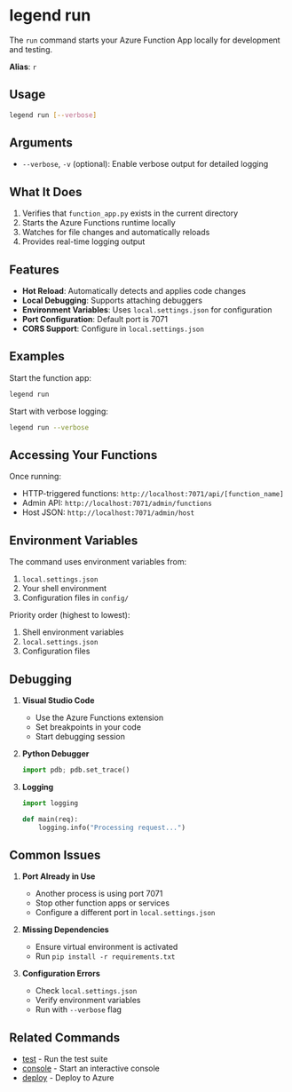 # legend run

The `run` command starts your Azure Function App locally for development and testing.

**Alias**: `r`

## Usage

```bash
legend run [--verbose]
```

## Arguments

- `--verbose`, `-v` (optional): Enable verbose output for detailed logging

## What It Does

1. Verifies that `function_app.py` exists in the current directory
2. Starts the Azure Functions runtime locally
3. Watches for file changes and automatically reloads
4. Provides real-time logging output

## Features

- **Hot Reload**: Automatically detects and applies code changes
- **Local Debugging**: Supports attaching debuggers
- **Environment Variables**: Uses `local.settings.json` for configuration
- **Port Configuration**: Default port is 7071
- **CORS Support**: Configure in `local.settings.json`

## Examples

Start the function app:
```bash
legend run
```

Start with verbose logging:
```bash
legend run --verbose
```

## Accessing Your Functions

Once running:
- HTTP-triggered functions: `http://localhost:7071/api/[function_name]`
- Admin API: `http://localhost:7071/admin/functions`
- Host JSON: `http://localhost:7071/admin/host`

## Environment Variables

The command uses environment variables from:
1. `local.settings.json`
2. Your shell environment
3. Configuration files in `config/`

Priority order (highest to lowest):
1. Shell environment variables
2. `local.settings.json`
3. Configuration files

## Debugging

1. **Visual Studio Code**
   - Use the Azure Functions extension
   - Set breakpoints in your code
   - Start debugging session

2. **Python Debugger**
   ```python
   import pdb; pdb.set_trace()
   ```

3. **Logging**
   ```python
   import logging
   
   def main(req):
       logging.info("Processing request...")
   ```

## Common Issues

1. **Port Already in Use**
   - Another process is using port 7071
   - Stop other function apps or services
   - Configure a different port in `local.settings.json`

2. **Missing Dependencies**
   - Ensure virtual environment is activated
   - Run `pip install -r requirements.txt`

3. **Configuration Errors**
   - Check `local.settings.json`
   - Verify environment variables
   - Run with `--verbose` flag

## Related Commands

- [test](test.md) - Run the test suite
- [console](console.md) - Start an interactive console
- [deploy](deploy.md) - Deploy to Azure
